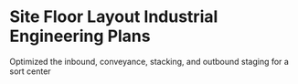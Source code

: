 # Site Floor Layout Industrial Engineering Plans

Optimized the inbound, conveyance, stacking, and outbound staging for a sort center
